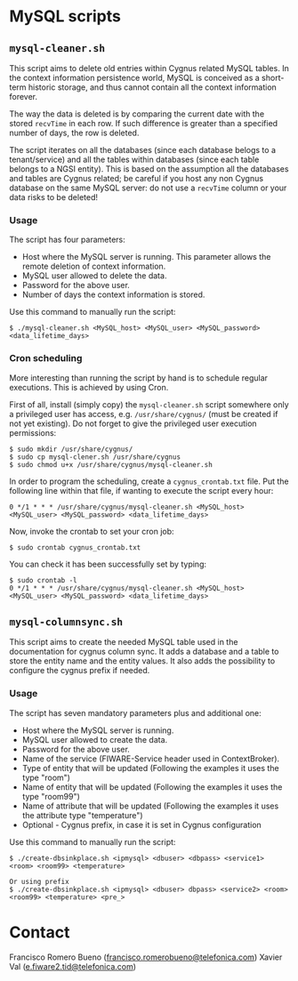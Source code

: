 # MySQL scripts

## `mysql-cleaner.sh`
This script aims to delete old entries within Cygnus related MySQL tables. In the context information persistence world, MySQL is conceived as a short-term historic storage, and thus cannot contain all the context information forever.

The way the data is deleted is by comparing the current date with the stored `recvTime` in each row. If such difference is greater than a specified number of days, the row is deleted.

The script iterates on all the databases (since each database belogs to a tenant/service) and all the tables within databases (since each table belongs to a NGSI entity). This is based on the assumption all the databases and tables are Cygnus related; be careful if you host any non Cygnus database on the same MySQL server: do not use a `recvTime` column or your data risks to be deleted!

### Usage
The script has four parameters:

* Host where the MySQL server is running. This parameter allows the remote deletion of context information.
* MySQL user allowed to delete the data.
* Password for the above user.
* Number of days the context information is stored.

Use this command to manually run the script:

    $ ./mysql-cleaner.sh <MySQL_host> <MySQL_user> <MySQL_password> <data_lifetime_days>

### Cron scheduling
More interesting than running the script by hand is to schedule regular executions. This is achieved by using Cron.

First of all, install (simply copy) the `mysql-cleaner.sh` script somewhere only a privileged user has access, e.g. `/usr/share/cygnus/` (must be created if not yet existing). Do not forget to give the privileged user execution permissions:

    $ sudo mkdir /usr/share/cygnus/
    $ sudo cp mysql-clener.sh /usr/share/cygnus 
    $ sudo chmod u+x /usr/share/cygnus/mysql-cleaner.sh

In order to program the scheduling, create a `cygnus_crontab.txt` file. Put the following line within that file, if wanting to execute the script every hour:

    0 */1 * * * /usr/share/cygnus/mysql-cleaner.sh <MySQL_host> <MySQL_user> <MySQL_password> <data_lifetime_days>

Now, invoke the crontab to set your cron job:

    $ sudo crontab cygnus_crontab.txt

You can check it has been successfully set by typing:

    $ sudo crontab -l
    0 */1 * * * /usr/share/cygnus/mysql-cleaner.sh <MySQL_host> <MySQL_user> <MySQL_password> <data_lifetime_days>      


## `mysql-columnsync.sh`
This script aims to create the needed MySQL table used in the documentation for cygnus column sync.
It adds a database and a table to store the entity name and the entity values. 
It also adds the possibility to configure the cygnus prefix if needed.

### Usage
The script has seven mandatory parameters plus and additional one:

* Host where the MySQL server is running. 
* MySQL user allowed to create the data.
* Password for the above user.
* Name of the service (FIWARE-Service header used in ContextBroker).
* Type of entity that will be updated (Following the examples it uses the type "room")
* Name of entity that will be updated (Following the examples it uses the type "room99")
* Name of attribute that will be updated (Following the examples it uses the attribute type "temperature")
* Optional - Cygnus prefix, in case it is set in Cygnus configuration



Use this command to manually run the script:

    $ ./create-dbsinkplace.sh <ipmysql> <dbuser> <dbpass> <service1> <room> <room99> <temperature>
    
    Or using prefix
    $ ./create-dbsinkplace.sh <ipmysql> <dbuser> dbpass> <service2> <room> <room99> <temperature> <pre_>



# Contact
Francisco Romero Bueno (francisco.romerobueno@telefonica.com)
Xavier Val (e.fiware2.tid@telefonica.com) 
